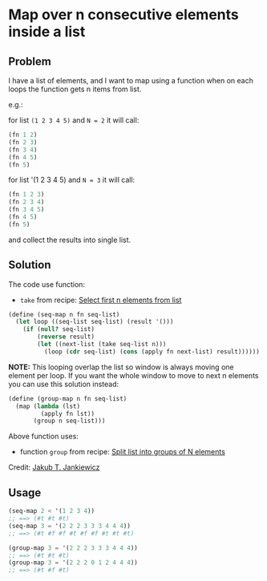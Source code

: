 # Map over n consecutive elements inside a list

## Problem

I have a list of elements, and I want to map using a function when on
each loops the function gets n items from list.

e.g.:

for list `(1 2 3 4 5)` and `N = 2` it will call:

```scheme
(fn 1 2)
(fn 2 3)
(fn 3 4)
(fn 4 5)
(fn 5)
```

for list '(1 2 3 4 5) and `N = 3` it will call:

```scheme
(fn 1 2 3)
(fn 2 3 4)
(fn 3 4 5)
(fn 4 5)
(fn 5)
```

and collect the results into single list.

## Solution

The code use function:
* `take` from recipe: [Select first n elements from list](/select-first-n-elements-from-list/)

```scheme
(define (seq-map n fn seq-list)
  (let loop ((seq-list seq-list) (result '()))
    (if (null? seq-list)
        (reverse result)
        (let ((next-list (take seq-list n)))
          (loop (cdr seq-list) (cons (apply fn next-list) result))))))
```

**NOTE:** This looping overlap the list so window is always moving one element per loop.
If you want the whole window to move to next n elements you can use this solution instead:

```scheme
(define (group-map n fn seq-list)
  (map (lambda (lst)
         (apply fn lst))
       (group n seq-list)))
```

Above function uses:
* function `group` from recipe: [Split list into groups of N elements](/plit-list-into-groups-of-n-elements/)

Credit: [Jakub T. Jankiewicz](https://jcubic.pl/me)

## Usage

```scheme
(seq-map 2 < '(1 2 3 4))
;; ==> (#t #t #t)
(seq-map 3 = '(2 2 2 3 3 3 4 4 4))
;; ==> (#t #f #f #t #f #f #t #t #t)

(group-map 3 = '(2 2 2 3 3 3 4 4 4))
;; ==> (#t #t #t)
(group-map 3 = '(2 2 2 0 1 2 4 4 4))
;; ==> (#t #f #t)
```
